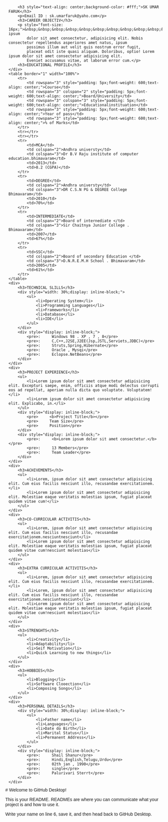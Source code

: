 <!DOCTYPE html>

<head>
    <title>Document</title>
    <style>
        *{
            font-family: 'Franklin Gothic Medium', 'Arial Narrow', Arial, sans-serif;
        }
        h3{
            background-color: #ccc;
        }
        pre{
            margin: 10px;
        }
        ul li{
            margin: 10px;
        }
    </style>
</head>

<body>
    <div>

        <h3 style="text-align: center;background-color: #fff;">SK UMAR FARUK</h3>
        <p>Email ID : sk.umarfaruk@yaho.com</p>
        <h3>CAREER OBJECTIV</h3>
        <p style="font-size: 16px;">&nbsp;&nbsp;&nbsp;&nbsp;&nbsp;&nbsp;&nbsp;&nbsp;&nbsp;&nbsp;&nbsp;&nbsp;Lorem ipsum
            dolor sit amet consectetur, adipisicing elit. Nobis consectetur repellendus asperiores amet natus, ipsum
            possimus illum aut velit quis nostrum error fugit,
            placeat odit iste quasi aliquam. Doloribus, optio! Lorem ipsum dolor sit amet consectetur adipisicing elit.
            Eveniet accusamus vitae, at laborum error cum.</p>
        <h3>EDUCATIONAL PROFILE</h3>
    </div>
    <table border="1" width="100%">
        <tr>
            <td rowspan="3" style="padding: 5px;font-weight: 600;text-align: center;">Course</td>
            <td rowspan="3" colspan="2" style="padding: 5px;font-weight: 600;text-align: center;">Board/University</td>
            <td rowspan="3" colspan="3" style="padding: 5px;font-weight: 600;text-align: center;">Educationalinstituation</td>
            <td rowspan="3" style="padding: 5px;font-weight: 600;text-align: center;">Year of pass</td>
            <td rowspan="3" style="padding: 5px;font-weight: 600;text-align: center;">% of Marks</td>
        </tr>
        <tr></tr>
        <tr></tr>
        <tr>
            <td>MCA</td>
            <td colspan="2">Andhra universty</td>
            <td colspan="3">Dr B.V Raju institute of computer education.bhimavaram</td>
            <td>2013</td>
            <td>8.2 (CGPA)</td>
        </tr>
        <tr>
            <td>DEGREE</td>
            <td colspan="2">Andhra universty</td>
            <td colspan="3">DR C.S.N PG & DEGREE College Bhimavaram</td>
            <td>2010</td>
            <td>70%</td>
        </tr>
        <tr>
            <td>INTERMEDIATE</td>
            <td colspan="2">Board of internediate </td>
            <td colspan="3">Sir Chaitnya Junior College . Bhimavaram</td>
            <td>2007</td>
            <td>67%</td>
        </tr>
        <tr>
            <td>SSC</td>
            <td colspan="2">Board of secondary Education </td>
            <td colspan="3">D.N.R.E.M.H School . Bhimavaram</td>
            <td>2005</td>
            <td>61%</td>
        </tr>
    </table>
    <div>
        <h3>TECHNICAL SLILLS</h3>
        <div style="width: 30%;display: inline-block;">
            <ul>
                <li>Operating System</li>
                <li>Programming Languages</li>
                <li>Frameworks</li>
                <li>Database</li>
                <li>IDE</li>
            </ul>
        </div>
        <div style="display: inline-block;">
            <pre>:     Windows 98 . XP , 7 , 8</pre>
            <pre>:     C,C++,J2SE,J2EE(Jsp,JSTL,Serviets,JDBC)</pre>
            <pre>:     Struts,Spring,Hibernate</pre>
            <pre>:     Oracle , Mysqi</pre>
            <pre>:     Eclopse.NetBeans</pre>
        </div>
    </div>
    <div>
        <h3>PROJECT EXPERIENCE</h3>
        <ul>
            <li>Lorem ipsum dolor sit amet consectetur adipisicing elit. Excepturi saepe, enim, officiis atque modi delectus corrupti eos ad repellat, aperiam nulla dicta quo voluptate. Voluptatem!</li>
            <li>Lorem ipsum dolor sit amet consectetur adipisicing elit. Explicabo, in.</li>
        </ul>
        <div style="display: inline-block;">
            <pre>     <b>Project Title</b></pre>
            <pre>     Team Size</pre>
            <pre>     Position</pre>
        </div>
        <div style="display: inline-block;">
            <pre>:     <b>Lorem ipsum dolor sit amet consectetur.</b></pre>
            <pre>:     13 Members</pre>
            <pre>:     Team Leader</pre>
        </div>
    </div>
    <div>
        <h3>ACHIVEMENTS</h3>
        <ul>
            <li>Lorem, ipsum dolor sit amet consectetur adipisicing elit. Cum eius facilis nesciunt illo, recusandae exercitationem.</li>
            <li>Lorem ipsum dolor sit amet consectetur adipisicing elit. Molestiae eaque veritatis molestias ipsum, fugiat placeat quidem vitae cum!</li>
        </ul>
    </div>
    <div>
        <h3>CO-CURRICULAR ACTIVITIS</h3>
        <ul>
            <li>Lorem, ipsum dolor sit amet consectetur adipisicing elit. Cum eius facilis nesciunt illo, recusandae exercitationem.nesciuntnesciunt</li>
            <li>Lorem ipsum dolor sit amet consectetur adipisicing elit. Molestiae eaque veritatis molestias ipsum, fugiat placeat quidem vitae cum!nesciunt molestias</li>
        </ul>
    </div>
    <div>
        <h3>EXTRA CURRICULAR ACTIVITIS</h3>
        <ul>
            <li>Lorem, ipsum dolor sit amet consectetur adipisicing elit. Cum eius facilis nesciunt illo, recusandae exercitationem.</li>
            <li>Lorem, ipsum dolor sit amet consectetur adipisicing elit. Cum eius facilis nesciunt illo, recusandae exercitationem.nesciuntnesciunt</li>
            <li>Lorem ipsum dolor sit amet consectetur adipisicing elit. Molestiae eaque veritatis molestias ipsum, fugiat placeat quidem vitae cum!nesciunt molestias</li>
        </ul>
    </div>
    <div>
        <h3>STRENGHTS</h3>
        <ul>
            <li>Creativity</li>
            <li>Adaptability</li>
            <li>Seif Motivation</li>
            <li>Quick Learning to new things</li>
        </ul>
    </div>
    <div>
        <h3>HOBBIES</h3>
        <ul>
            <li>Blogging</li>
            <li>Software Clooection</li>
            <li>Composing Songs</li>
        </ul>
    </div>
    <div>
        <h3>PERSONAL DETAILS</h3>
        <div style="width: 30%;display: inline-block;">
            <ul>
                <li>Father name</li>
                <li>Languages</li>
                <li>Date do Birth</li>
                <li>Marital Status</li>
                <li>Permanent Address</li>
            </ul>
        </div>
        <div style="display: inline-block;">
            <pre>:     Shail Shanur</pre>
            <pre>:     Hindi,English,Telugu,Urdu</pre>
            <pre>:     02th jan , 1990</pre>
            <pre>:     single</pre>
            <pre>:     Palurivari Sterrt</pre>
        </div>
    </div>
</body>

</html># Welcome to GitHub Desktop!

This is your README. READMEs are where you can communicate what your project is and how to use it.

Write your name on line 6, save it, and then head back to GitHub Desktop.
